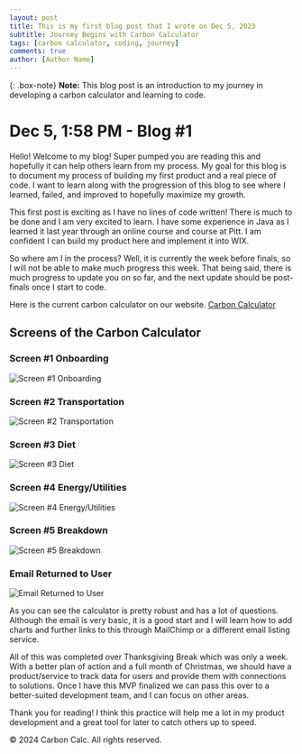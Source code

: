 ```yaml
---
layout: post
title: This is my first blog post that I wrote on Dec 5, 2023
subtitle: Journey Begins with Carbon Calculator
tags: [carbon calculator, coding, journey]
comments: true
author: [Author Name]
---
```


{: .box-note}
**Note:** This blog post is an introduction to my journey in developing a carbon calculator and learning to code.


# Dec 5, 1:58 PM - Blog #1

Hello! Welcome to my blog! Super pumped you are reading this and hopefully it can help others learn from my process. My goal for this blog is to document my process of building my first product and a real piece of code. I want to learn along with the progression of this blog to see where I learned, failed, and improved to hopefully maximize my growth.

This first post is exciting as I have no lines of code written! There is much to be done and I am very excited to learn. I have some experience in Java as I learned it last year through an online course and course at Pitt. I am confident I can build my product here and implement it into WIX.

So where am I in the process? Well, it is currently the week before finals, so I will not be able to make much progress this week. That being said, there is much progress to update you on so far, and the next update should be post-finals once I start to code.

Here is the current carbon calculator on our website. [Carbon Calculator](https://www.forevergreen.earth/carbon-calculator)

## Screens of the Carbon Calculator

### Screen #1 Onboarding
![Screen #1 Onboarding](assets/screen1.png)


### Screen #2 Transportation
![Screen #2 Transportation](assets/screen2.png )

### Screen #3 Diet
![Screen #3 Diet](assets/screen3.png )


### Screen #4 Energy/Utilities
![Screen #4 Energy/Utilities](assets/screen4.png )

### Screen #5 Breakdown
![Screen #5 Breakdown](assets/screen5.png )

### Email Returned to User
![Email Returned to User](assets/screen6.png )

As you can see the calculator is pretty robust and has a lot of questions. Although the email is very basic, it is a good start and I will learn how to add charts and further links to this through MailChimp or a different email listing service.

All of this was completed over Thanksgiving Break which was only a week. With a better plan of action and a full month of Christmas, we should have a product/service to track data for users and provide them with connections to solutions. Once I have this MVP finalized we can pass this over to a better-suited development team, and I can focus on other areas.

Thank you for reading! I think this practice will help me a lot in my product development and a great tool for later to catch others up to speed.

© 2024 Carbon Calc. All rights reserved.


